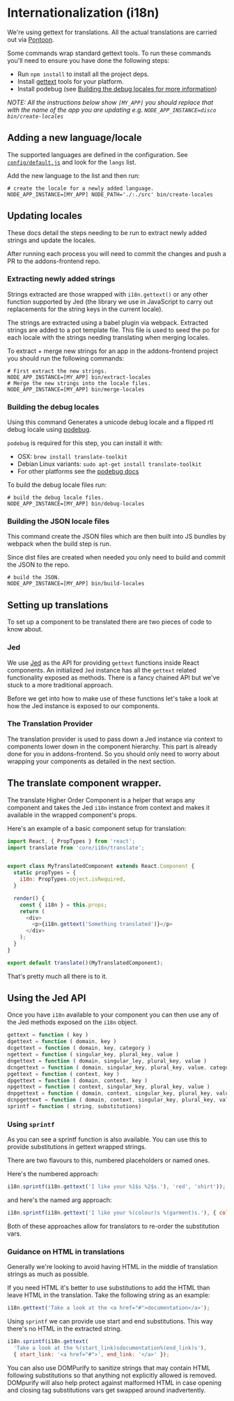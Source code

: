 # Internationalization (i18n)

We're using gettext for translations. All the actual translations are
carried out via [Pontoon](https://pontoon.mozilla.org/).

Some commands wrap standard gettext tools. To run these commands you'll need
to ensure you have done the following steps:

* Run `npm install` to install all the project deps.
* Install [gettext](https://www.gnu.org/software/gettext/) tools for your
platform.
* Install podebug (see [Building the debug locales for more information](#build-the-debug-locales))

*NOTE: All the instructions below show `[MY_APP]` you should replace that with the
name of the app you are updating e.g. `NODE_APP_INSTANCE=disco bin/create-locales`*

## Adding a new language/locale

The supported languages are defined in the configuration. See
[`config/default.js`](https://bit.ly/1XScjwq) and look for the `langs` list.

Add the new language to the list and then run:

```
# create the locale for a newly added language.
NODE_APP_INSTANCE=[MY_APP] NODE_PATH='./:./src' bin/create-locales
```

## Updating locales

These docs detail the steps needing to be run to extract newly added strings
and update the locales.

After running each process you will need to commit the changes and push a PR
to the addons-frontend repo.

### Extracting newly added strings

Strings extracted are those wrapped with `i18n.gettext()` or any other
function supported by Jed (the library we use in JavaScript to carry out
replacements for the string keys in the current locale).

The strings are extracted using a babel plugin via webpack. Extracted strings
are added to a pot template file. This file is used to seed the po for each
locale with the strings needing translating when merging locales.

To extract + merge new strings for an app in the addons-frontend project
you should run the following commands:

```
# First extract the new strings.
NODE_APP_INSTANCE=[MY_APP] bin/extract-locales
# Merge the new strings into the locale files.
NODE_APP_INSTANCE=[MY_APP] bin/merge-locales
```

### Building the debug locales

Using this command Generates a unicode debug locale and a flipped rtl debug
locale using [podebug](https://bit.ly/1r3yFy5).

`podebug` is required for this step, you can install it with:

 * OSX: `brew install translate-toolkit`
 * Debian Linux variants: `sudo apt-get install translate-toolkit`
 * For other platforms see the [podebug docs](https://bit.ly/1r3yFy5)

To build the debug locale files run:

```
# build the debug locale files.
NODE_APP_INSTANCE=[MY_APP] bin/debug-locales
```

### Building the JSON locale files

This command create the JSON files which are then built into JS bundles by
webpack when the build step is run.

Since dist files are created when needed you only need to build and commit
the JSON to the repo.

```
# build the JSON.
NODE_APP_INSTANCE=[MY_APP] bin/build-locales
```

## Setting up translations

To set up a component to be translated there are two pieces of code to know
about.

### Jed

We use [Jed](https://slexaxton.github.io/Jed/) as the API for providing
`gettext` functions inside React components. An initialized `Jed` instance
has all the `gettext` related functionality exposed as methods. There is a
fancy chained API but we've stuck to a more traditional approach.

Before we get into how to make use of these functions let's take a look at
how the Jed instance is exposed to our components.

### The Translation Provider

The translation provider is used to pass down a Jed instance via context to
components lower down in the component hierarchy. This part is already done
for you in addons-frontend. So you should only need to worry
about wrapping your components as detailed in the next section.

## The translate component wrapper.

The translate Higher Order Component is a helper that wraps any component
and takes the Jed `i18n` instance from context and makes it  available in
the wrapped component's props.

Here's an example of a basic component setup for translation:


```javascript
import React, { PropTypes } from 'react';
import translate from 'core/i18n/translate';


export class MyTranslatedComponent extends React.Component {
  static propTypes = {
    i18n: PropTypes.object.isRequired,
  }

  render() {
    const { i18n } = this.props;
    return (
      <div>
        <p>{i18n.gettext('Something translated')}</p>
      </div>
    );
  }
}

export default translate()(MyTranslatedComponent);
```

That's pretty much all there is to it.

## Using the Jed API

Once you have `i18n` available to your component you can then use
any of the Jed methods exposed on the `i18n` object.

```javascript
gettext = function ( key )
dgettext = function ( domain, key )
dcgettext = function ( domain, key, category )
ngettext = function ( singular_key, plural_key, value )
dngettext = function ( domain, singular_ley, plural_key, value )
dcngettext = function ( domain, singular_key, plural_key, value, category )
pgettext = function ( context, key )
dpgettext = function ( domain, context, key )
npgettext = function ( context, singular_key, plural_key, value )
dnpgettext = function ( domain, context, singular_key, plural_key, value )
dcnpgettext = function ( domain, context, singular_key, plural_key, value, category )
sprintf = function ( string, substitutions)
```

### Using `sprintf`

As you can see a sprintf function is also available. You can use this to
provide substitutions in gettext wrapped strings.

There are two flavours to this, numbered placeholders or named ones.

Here's the numbered approach:

```javascript
i18n.sprintf(i18n.gettext('I like your %1$s %2$s.'), 'red', 'shirt'));
```

and here's the named arg approach:

```javascript
i18n.sprintf(i18n.gettext('I like your %(colour)s %(garment)s.'), { colour: 'red', garment: 'shirt' }));
```

Both of these approaches allow for translators to re-order the substitution
vars.

### Guidance on HTML in translations

Generally we're looking to avoid having HTML in the middle of translation
strings as much as possible.

If you need HTML it's better to use substitutions to add the HTML than
leave HTML in the translation. Take the following string as an example:

```javascript
i18n.gettext('Take a look at the <a href="#">documentation</a>');
```

Using `sprintf` we can provide use start and end substitutions. This way
there's no HTML in the extracted string.

```javascript
i18n.sprintf(i18n.gettext(
  'Take a look at the %(start_link)sdocumentation%(end_link)s'),
  { start_link: '<a href="#">', end_link: '</a>' });
```

You can also use DOMPurify to sanitize strings that may contain HTML
following substitutions so that anything not explicitly allowed is removed.
DOMpurify will also help protect against malformed HTML in case opening
and closing tag substitutions vars get swapped around inadvertently.
